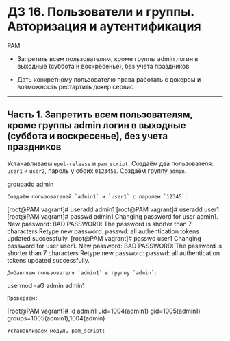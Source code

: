 # ДЗ 16. Пользователи и группы. Авторизация и аутентификация
PAM
*  Запретить всем пользователям, кроме группы admin логин в выходные (суббота и воскресенье), без учета праздников

*  Дать конкретному пользователю права работать с докером и возможность рестартить докер сервис
---

## Часть 1. Запретить всем пользователям, кроме группы admin логин в выходные (суббота и воскресенье), без учета праздников
Устанавливаем `epel-release` и `pam_script`.
Создаём два пользователя: `user1` и `user2`, пароль у обоих `0123456`.
Создаём группу `admin`.


groupadd admin
```
Создаём пользователей `admin1` и `user1` с паролем `12345`:
```
[root@PAM vagrant]# useradd admin1
[root@PAM vagrant]# useradd user1
[root@PAM vagrant]# passwd admin1
Changing password for user admin1.
New password:
BAD PASSWORD: The password is shorter than 7 characters
Retype new password:
passwd: all authentication tokens updated successfully.
[root@PAM vagrant]# passwd user1
Changing password for user user1.
New password:
BAD PASSWORD: The password is shorter than 7 characters
Retype new password:
passwd: all authentication tokens updated successfully.
```
Добавляем пользователя `admin1` в группу `admin`:
```
usermod -aG admin admin1
```
Проверяем:
```
[root@PAM vagrant]# id admin1
uid=1004(admin1) gid=1005(admin1) groups=1005(admin1),1004(admin)
```
Устанавливаем модуль pam_script:
